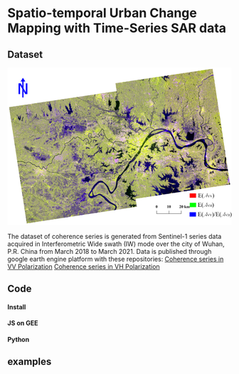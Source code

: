 # Spatio-temporal Urban Change Mapping with Time-Series SAR data

## Dataset
![RGB Composite of Sentinel-1 SAR](https://github.com/lastrye/Spatio-temporal-Urban-Change-Mapping-with-Time-Series-SAR-data/blob/master/examples/Wuhan_Scope.png?raw=true "Title")

The dataset of coherence series is generated from Sentinel-1 series data acquired in Interferometric Wide swath (IW) mode over the city of Wuhan, P.R. China from March 2018 to March 2021.
Data is published through google earth engine platform with these repositories: 
[Coherence series in VV Polarization](https://code.earthengine.google.com/?asset=users/lastrye00/Cohvv_Wuhan) 
[Coherence series in VH Polarization](https://code.earthengine.google.com/?asset=users/lastrye00/Cohvh_Wuhan)

## Code
#### Install

#### JS on GEE

#### Python
## examples

